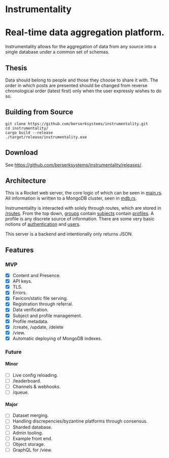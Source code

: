 # Instrumentality 
# Real-time data aggregation platform.
Instrumentality allows for the aggregation of data from any source into a single database under
a common set of schemas.

## Thesis
Data should belong to people and those they choose to share it with. The order in which posts are presented should be changed from reverse chronological order (latest first) only when the user expressly wishes to do so.

## Building from Source
```
git clone https://github.com/berserksystems/instrumentality.git
cd instrumentality/
cargo build --release
./target/release/instrumentality.exe
```

## Download
See <https://github.com/berserksystems/instrumentality/releases/>.


## Architecture
This is a Rocket web server, the core logic of which can be seen in [main.rs](src/main.rs). All information is written to a MongoDB cluster, seen in [mdb.rs](src/mdb.rs). 

Instrumentality is interacted with solely through routes, which are stored in [/routes](/src/routes/). From the top down, [groups](src/group.rs) contain [subjects](src/subject.rs) contain [profiles](src/profile.rs). A profile is any discrete source of information. There are some very basic notions of [authentication](src/key.rs) and [users](src/user.rs). 

This server is a backend and intentionally only returns JSON.

## Features
### MVP
- [x] Content and Presence.
- [x] API keys.
- [x] TLS.
- [x] Errors.
- [x] Favicon/static file serving.
- [x] Registration through referral.
- [x] Data verification.
- [x] Subject and profile management.
- [x] Profile metadata.
- [x] /create, /update, /delete
- [x] /view.
- [x] Automatic deploying of MongoDB indexes.

### Future
#### Minor
- [ ] Live config reloading.
- [ ] /leaderboard.
- [ ] Channels & webhooks.
- [ ] /queue.

#### Major
- [ ] Dataset merging.
- [ ] Handling discrepencies/byzantine platforms through consensus.
- [ ] Sharded database.
- [ ] Admin tooling.
- [ ] Example front end.
- [ ] Object storage.
- [ ] GraphQL for /view.